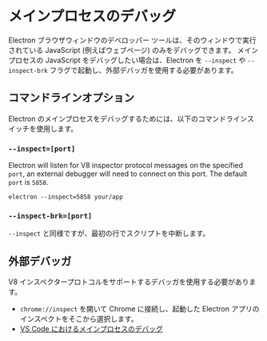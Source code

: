 # メインプロセスのデバッグ

Electron ブラウザウィンドウのデベロッパー ツールは、そのウィンドウで実行されている JavaScript (例えばウェブページ) のみをデバッグできます。 メインプロセスの JavaScript をデバッグしたい場合は、Electron を `--inspect` や `--inspect-brk` フラグで起動し、外部デバッガを使用する必要があります。

## コマンドラインオプション

Electron のメインプロセスをデバッグするためには、以下のコマンドラインスイッチを使用します。

### `--inspect=[port]`

Electron will listen for V8 inspector protocol messages on the specified `port`, an external debugger will need to connect on this port. The default `port` is `5858`.

```shell
electron --inspect=5858 your/app
```

### `--inspect-brk=[port]`

`--inspect` と同様ですが、最初の行でスクリプトを中断します。

## 外部デバッガ

V8 インスペクタープロトコルをサポートするデバッガを使用する必要があります。

- `chrome://inspect` を開いて Chrome に接続し、起動した Electron アプリのインスペクトをそこから選択します。
- [VS Code におけるメインプロセスのデバッグ](debugging-main-process-vscode.md)

